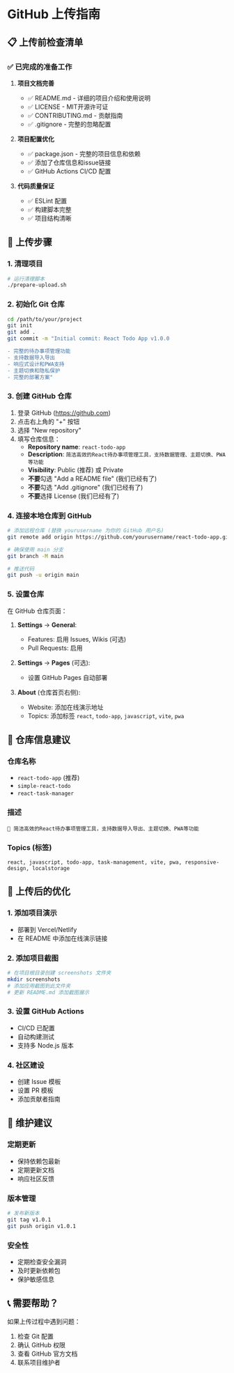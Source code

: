 # GitHub 上传指南

## 📋 上传前检查清单

### ✅ 已完成的准备工作

1. **项目文档完善**
   - ✅ README.md - 详细的项目介绍和使用说明
   - ✅ LICENSE - MIT开源许可证
   - ✅ CONTRIBUTING.md - 贡献指南
   - ✅ .gitignore - 完整的忽略配置

2. **项目配置优化**
   - ✅ package.json - 完整的项目信息和依赖
   - ✅ 添加了仓库信息和issue链接
   - ✅ GitHub Actions CI/CD 配置

3. **代码质量保证**
   - ✅ ESLint 配置
   - ✅ 构建脚本完整
   - ✅ 项目结构清晰

## 🚀 上传步骤

### 1. 清理项目
```bash
# 运行清理脚本
./prepare-upload.sh
```

### 2. 初始化 Git 仓库
```bash
cd /path/to/your/project
git init
git add .
git commit -m "Initial commit: React Todo App v1.0.0

- 完整的待办事项管理功能
- 支持数据导入导出
- 响应式设计和PWA支持
- 主题切换和隐私保护
- 完整的部署方案"
```

### 3. 创建 GitHub 仓库

1. 登录 GitHub (https://github.com)
2. 点击右上角的 "+" 按钮
3. 选择 "New repository"
4. 填写仓库信息：
   - **Repository name**: `react-todo-app`
   - **Description**: `简洁高效的React待办事项管理工具，支持数据管理、主题切换、PWA等功能`
   - **Visibility**: Public (推荐) 或 Private
   - **不要**勾选 "Add a README file" (我们已经有了)
   - **不要**勾选 "Add .gitignore" (我们已经有了)
   - **不要**选择 License (我们已经有了)

### 4. 连接本地仓库到 GitHub
```bash
# 添加远程仓库 (替换 yourusername 为你的 GitHub 用户名)
git remote add origin https://github.com/yourusername/react-todo-app.git

# 确保使用 main 分支
git branch -M main

# 推送代码
git push -u origin main
```

### 5. 设置仓库
在 GitHub 仓库页面：

1. **Settings** → **General**:
   - Features: 启用 Issues, Wikis (可选)
   - Pull Requests: 启用

2. **Settings** → **Pages** (可选):
   - 设置 GitHub Pages 自动部署

3. **About** (仓库首页右侧):
   - Website: 添加在线演示地址
   - Topics: 添加标签 `react`, `todo-app`, `javascript`, `vite`, `pwa`

## 📝 仓库信息建议

### 仓库名称
- `react-todo-app` (推荐)
- `simple-react-todo`
- `react-task-manager`

### 描述
```
🎯 简洁高效的React待办事项管理工具，支持数据导入导出、主题切换、PWA等功能
```

### Topics (标签)
```
react, javascript, todo-app, task-management, vite, pwa, responsive-design, localstorage
```

## 🎯 上传后的优化

### 1. 添加项目演示
- 部署到 Vercel/Netlify
- 在 README 中添加在线演示链接

### 2. 添加项目截图
```bash
# 在项目根目录创建 screenshots 文件夹
mkdir screenshots
# 添加应用截图到此文件夹
# 更新 README.md 添加截图展示
```

### 3. 设置 GitHub Actions
- CI/CD 已配置
- 自动构建测试
- 支持多 Node.js 版本

### 4. 社区建设
- 创建 Issue 模板
- 设置 PR 模板
- 添加贡献者指南

## 🔧 维护建议

### 定期更新
- 保持依赖包最新
- 定期更新文档
- 响应社区反馈

### 版本管理
```bash
# 发布新版本
git tag v1.0.1
git push origin v1.0.1
```

### 安全性
- 定期检查安全漏洞
- 及时更新依赖包
- 保护敏感信息

## 📞 需要帮助？

如果上传过程中遇到问题：
1. 检查 Git 配置
2. 确认 GitHub 权限
3. 查看 GitHub 官方文档
4. 联系项目维护者
